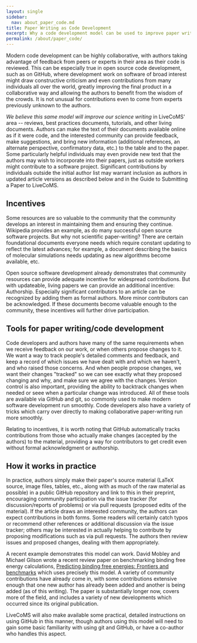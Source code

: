 ```yaml
---
layout: single
sidebar:
  nav: about_paper_code.md
title: Paper Writing as Code Development
excerpt: Why a code development model can be used to improve paper writing as well.
permalink: /about/paper_code/
---
```


Modern code development can be highly collaborative, with authors taking advantage of feedback from peers or experts in their area as their code is reviewed.
This can be especially true in open source code development, such as on GitHub, where development work on software of broad interest might draw constructive criticism and even contributions from many individuals all over the world, greatly improving the final product in a collaborative way and allowing the authors to benefit from the wisdom of the crowds.
It is not unusual for contributions even to come from experts previously unknown to the authors.

*We believe this same model will improve our science writing* in LiveCoMS' area -- reviews, best practices documents, tutorials, and other living documents. 
Authors can make the text of their documents available online as if it were code, and the interested community can provide feedback, make suggestions, and bring new information (additional references, an alternate perspective, confirmatory data, etc.) to the table and to the paper.
Some particularly helpful individuals may even provide new text that the authors may wish to incorporate into their papers, just as outside workers might contribute to a software project. 
Significant contributions by individuals outside the initial author list may warrant inclusion as authors in updated article versions as described below and in the Guide to Submitting a Paper to LiveCoMS.

## Incentives

Some resources are so valuable to the community that the community develops an interest in maintaining them and ensuring they continue.
Wikipedia provides an example, as do many successful open source software projects. 
But why not scientific paper-writing? 
There are certain foundational documents everyone needs which require constant updating to reflect the latest advances; for example, a document describing the basics of molecular simulations needs updating as new algorithms become available, etc. 

Open source software development already demonstrates that community resources can provide adequate incentive for widespread contributions. 
But with updateable, living papers we can provide an additional incentive: Authorship. 
Especially significant contributors to an article can be recognized by adding them as formal authors. 
More minor contributors can be acknowledged.
If these documents become valuable enough to the community, these incentives will further drive participation. 

## Tools for paper writing/code development

Code developers and authors have many of the same requirements when we receive feedback on our work, or when others propose changes to it. 
We want a way to track people's detailed comments and feedback, and keep a record of which issues we have dealt with and which we haven't, and who raised those concerns.
And when people propose changes, we want their changes "tracked" so we can see exactly what they proposed changing and why, and make sure we agree with the changes. 
Version control is also important, providing the ability to backtrack changes when needed or seee when a particular change was introduced.
All of these tools are available via GitHub and git, so commonly used to make modern software development run smoothly. 
Code developers also have a variety of tricks which carry over directly to making collaborative paper-writing run more smoothly.

Relating to incentives, it is worth noting that GitHub automatically tracks contributions from those who actually make changes (accepted by the authors) to the material, providing a way for contributors to get credit even without formal acknowledgment or authorship.

## How it works in practice

In practice, authors simply make their paper's source material (LaTeX source, image files, tables, etc., along with as much of the raw material as possible) in a public GitHub repository and link to this in their preprint, encouraging community participation via the issue tracker (for discussion/reports of problems) or via pull requests (proposed edits of the material).
If the article draws an interested community, the authors can expect contributions in both forms. 
Some readers will certainly catch typos or recommend other references or additional discussion via the issue tracker; others may be interested in actually helping to contribute by proposing modifications such as via pull requests.
The authors then review issues and proposed changes, dealing with them appropriately.

A recent example demonstrates this model can work. 
David Mobley and Michael Gilson wrote a recent review paper on benchmarking binding free energy calculations, [Predicting binding free energies: Frontiers and benchmarks](https://github.com/mobleylab/benchmarksets) which uses precisely this model. 
A variety of community contributions have already come in, with some contributions extensive enough that one new author has already been added and another is being added (as of this writing).
The paper is substantially longer now, covers more of the field, and includes a variety of new developments which occurred since its original publication. 

LiveCoMS will also make available some practical, detailed instructions on using GitHub in this manner, though authors using this model will need to gain some basic familiarity with using git and GitHub, or have a co-author who handles this aspect.
 
